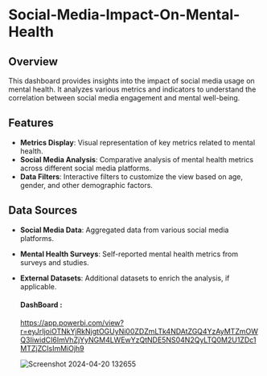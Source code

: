 # Social-Media-Impact-On-Mental-Health

## Overview

This dashboard provides insights into the impact of social media usage on mental health. It analyzes various metrics and indicators to understand the correlation between social media engagement and mental well-being.

## Features

- **Metrics Display**: Visual representation of key metrics related to mental health.
- **Social Media Analysis**: Comparative analysis of mental health metrics across different social media platforms.
- **Data Filters**: Interactive filters to customize the view based on age, gender, and other demographic factors.

## Data Sources

- **Social Media Data**: Aggregated data from various social media platforms.
- **Mental Health Surveys**: Self-reported mental health metrics from surveys and studies.
- **External Datasets**: Additional datasets to enrich the analysis, if applicable.

  #### DashBoard :
  https://app.powerbi.com/view?r=eyJrIjoiOTNkYjRkNjgtOGUyNi00ZDZmLTk4NDAtZGQ4YzAyMTZmOWQ3IiwidCI6ImVhZjYyNGM4LWEwYzQtNDE5NS04N2QyLTQ0M2U1ZDc1MTZjZCIsImMiOjh9

  ![Screenshot 2024-04-20 132655](https://github.com/MariamMahm0ud/Social-Media-Impact-On-Mental-Health/assets/159249412/7ab13898-1941-4b1f-b8a0-ed6b3f26e002)



